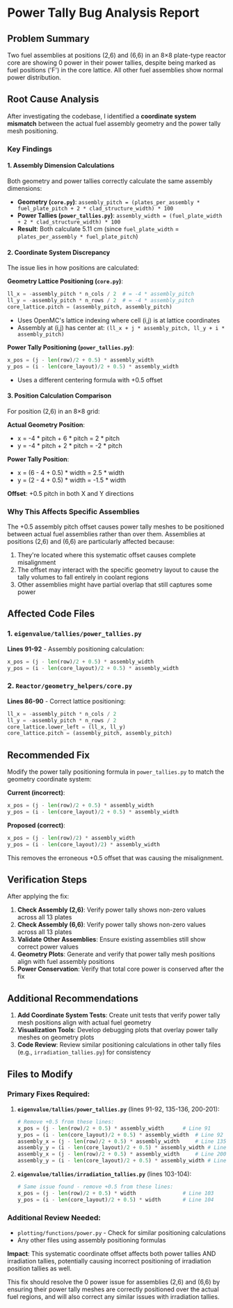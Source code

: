 # Power Tally Bug Analysis Report

## Problem Summary

Two fuel assemblies at positions (2,6) and (6,6) in an 8×8 plate-type reactor core are showing 0 power in their power tallies, despite being marked as fuel positions ('F') in the core lattice. All other fuel assemblies show normal power distribution.

## Root Cause Analysis

After investigating the codebase, I identified a **coordinate system mismatch** between the actual fuel assembly geometry and the power tally mesh positioning.

### Key Findings

#### 1. Assembly Dimension Calculations
Both geometry and power tallies correctly calculate the same assembly dimensions:
- **Geometry (`core.py`)**: `assembly_pitch = (plates_per_assembly * fuel_plate_pitch + 2 * clad_structure_width) * 100`
- **Power Tallies (`power_tallies.py`)**: `assembly_width = (fuel_plate_width + 2 * clad_structure_width) * 100`
- **Result**: Both calculate 5.11 cm (since `fuel_plate_width` = `plates_per_assembly * fuel_plate_pitch`)

#### 2. Coordinate System Discrepancy
The issue lies in how positions are calculated:

**Geometry Lattice Positioning (`core.py`)**:
```python
ll_x = -assembly_pitch * n_cols / 2  # = -4 * assembly_pitch
ll_y = -assembly_pitch * n_rows / 2  # = -4 * assembly_pitch
core_lattice.pitch = (assembly_pitch, assembly_pitch)
```
- Uses OpenMC's lattice indexing where cell (i,j) is at lattice coordinates
- Assembly at (i,j) has center at: `(ll_x + j * assembly_pitch, ll_y + i * assembly_pitch)`

**Power Tally Positioning (`power_tallies.py`)**:
```python
x_pos = (j - len(row)/2 + 0.5) * assembly_width
y_pos = (i - len(core_layout)/2 + 0.5) * assembly_width
```
- Uses a different centering formula with +0.5 offset

#### 3. Position Calculation Comparison

For position (2,6) in an 8×8 grid:

**Actual Geometry Position**:
- x = -4 * pitch + 6 * pitch = 2 * pitch
- y = -4 * pitch + 2 * pitch = -2 * pitch

**Power Tally Position**:
- x = (6 - 4 + 0.5) * width = 2.5 * width  
- y = (2 - 4 + 0.5) * width = -1.5 * width

**Offset**: +0.5 pitch in both X and Y directions

### Why This Affects Specific Assemblies

The +0.5 assembly pitch offset causes power tally meshes to be positioned between actual fuel assemblies rather than over them. Assemblies at positions (2,6) and (6,6) are particularly affected because:

1. They're located where this systematic offset causes complete misalignment
2. The offset may interact with the specific geometry layout to cause the tally volumes to fall entirely in coolant regions
3. Other assemblies might have partial overlap that still captures some power

## Affected Code Files

### 1. `eigenvalue/tallies/power_tallies.py`
**Lines 91-92** - Assembly positioning calculation:
```python
x_pos = (j - len(row)/2 + 0.5) * assembly_width
y_pos = (i - len(core_layout)/2 + 0.5) * assembly_width
```

### 2. `Reactor/geometry_helpers/core.py`  
**Lines 86-90** - Correct lattice positioning:
```python
ll_x = -assembly_pitch * n_cols / 2
ll_y = -assembly_pitch * n_rows / 2
core_lattice.lower_left = (ll_x, ll_y)
core_lattice.pitch = (assembly_pitch, assembly_pitch)
```

## Recommended Fix

Modify the power tally positioning formula in `power_tallies.py` to match the geometry coordinate system:

**Current (incorrect)**:
```python
x_pos = (j - len(row)/2 + 0.5) * assembly_width
y_pos = (i - len(core_layout)/2 + 0.5) * assembly_width
```

**Proposed (correct)**:
```python
x_pos = (j - len(row)/2) * assembly_width
y_pos = (i - len(core_layout)/2) * assembly_width
```

This removes the erroneous +0.5 offset that was causing the misalignment.

## Verification Steps

After applying the fix:

1. **Check Assembly (2,6)**: Verify power tally shows non-zero values across all 13 plates
2. **Check Assembly (6,6)**: Verify power tally shows non-zero values across all 13 plates  
3. **Validate Other Assemblies**: Ensure existing assemblies still show correct power values
4. **Geometry Plots**: Generate and verify that power tally mesh positions align with fuel assembly positions
5. **Power Conservation**: Verify that total core power is conserved after the fix

## Additional Recommendations

1. **Add Coordinate System Tests**: Create unit tests that verify power tally mesh positions align with actual fuel geometry
2. **Visualization Tools**: Develop debugging plots that overlay power tally meshes on geometry plots
3. **Code Review**: Review similar positioning calculations in other tally files (e.g., `irradiation_tallies.py`) for consistency

## Files to Modify

### Primary Fixes Required:

1. **`eigenvalue/tallies/power_tallies.py`** (lines 91-92, 135-136, 200-201):
   ```python
   # Remove +0.5 from these lines:
   x_pos = (j - len(row)/2 + 0.5) * assembly_width      # Line 91
   y_pos = (i - len(core_layout)/2 + 0.5) * assembly_width  # Line 92
   assembly_x = (j - len(row)/2 + 0.5) * assembly_width     # Line 135  
   assembly_y = (i - len(core_layout)/2 + 0.5) * assembly_width # Line 136
   assembly_x = (j - len(row)/2 + 0.5) * assembly_width     # Line 200
   assembly_y = (i - len(core_layout)/2 + 0.5) * assembly_width # Line 201
   ```

2. **`eigenvalue/tallies/irradiation_tallies.py`** (lines 103-104):
   ```python
   # Same issue found - remove +0.5 from these lines:
   x_pos = (j - len(row)/2 + 0.5) * width               # Line 103
   y_pos = (i - len(core_layout)/2 + 0.5) * width       # Line 104
   ```

### Additional Review Needed:
- `plotting/functions/power.py` - Check for similar positioning calculations
- Any other files using assembly positioning formulas

**Impact**: This systematic coordinate offset affects both power tallies AND irradiation tallies, potentially causing incorrect positioning of irradiation position tallies as well.

This fix should resolve the 0 power issue for assemblies (2,6) and (6,6) by ensuring their power tally meshes are correctly positioned over the actual fuel regions, and will also correct any similar issues with irradiation tallies.